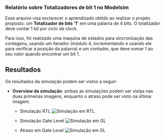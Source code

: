 ### Relatório sobre Totalizadores de bit 1 no Modelsim

Esse arquivo visa esclarecer o aprendizado obtido ao realizar o projeto proposto: um **Totalizador de bits '1'** em uma palavra de 4 bits. O totalizador deve contar 1 bit por ciclo de clock. 

Para isso, foi realizado uma maquina de estados para sincronização das contagens, usando um iterador (módulo 4, incrementando e usando ele para verificar a posição da palavra) e um contador, que deve somar 1 ao seu valor quando encontrar um bit 1.

## Resultados

Os resultados da simulação podem ser vistos a seguir:

* **Overview da simulação**: ambas as simulações podem ser vistas nas duas primeiras imagens, enquanto o atraso pode ser visto na última imagem.

    * Simulação RTL
    ![Simulação em RTL](./img/TotalizadorA_rtl.png)

    * Simulação Gate Level
    ![Simulação em GL](./img/TotalizadorA_gate.png)

    * Atraso em Gate Level
    ![Simulação em GL](./img/TotalizadorA_atraso.png)
